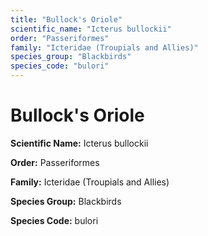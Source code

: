 ```yaml
---
title: "Bullock's Oriole"
scientific_name: "Icterus bullockii"
order: "Passeriformes"
family: "Icteridae (Troupials and Allies)"
species_group: "Blackbirds"
species_code: "bulori"
---
```


# Bullock's Oriole

**Scientific Name:** Icterus bullockii

**Order:** Passeriformes

**Family:** Icteridae (Troupials and Allies)

**Species Group:** Blackbirds

**Species Code:** bulori

